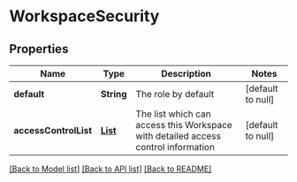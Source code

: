 # WorkspaceSecurity
## Properties

| Name | Type | Description | Notes |
|------------ | ------------- | ------------- | -------------|
| **default** | **String** | The role by default | [default to null] |
| **accessControlList** | [**List**](WorkspaceAccessControl.md) | The list which can access this Workspace with detailed access control information | [default to null] |

[[Back to Model list]](../README.md#documentation-for-models) [[Back to API list]](../README.md#documentation-for-api-endpoints) [[Back to README]](../README.md)

